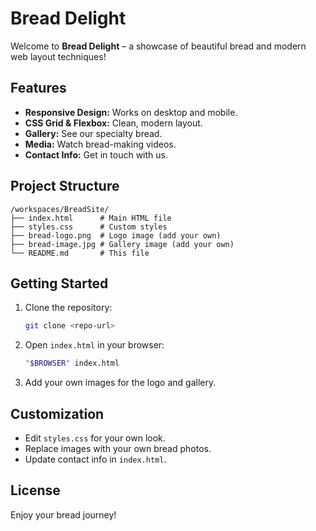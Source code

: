 # Bread Delight

Welcome to **Bread Delight** – a showcase of beautiful bread and modern web layout techniques!

## Features

- **Responsive Design:** Works on desktop and mobile.
- **CSS Grid & Flexbox:** Clean, modern layout.
- **Gallery:** See our specialty bread.
- **Media:** Watch bread-making videos.
- **Contact Info:** Get in touch with us.

## Project Structure

```
/workspaces/BreadSite/
├── index.html      # Main HTML file
├── styles.css      # Custom styles
├── bread-logo.png  # Logo image (add your own)
├── bread-image.jpg # Gallery image (add your own)
└── README.md       # This file
```

## Getting Started

1. Clone the repository:
   ```sh
   git clone <repo-url>
   ```
2. Open `index.html` in your browser:
   ```sh
   "$BROWSER" index.html
   ```
3. Add your own images for the logo and gallery.

## Customization

- Edit `styles.css` for your own look.
- Replace images with your own bread photos.
- Update contact info in `index.html`.

## License

Enjoy your bread journey!